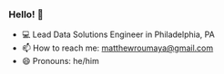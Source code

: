 ### Hello! 👋

- 💻 Lead Data Solutions Engineer in Philadelphia, PA
- 📫 How to reach me: matthewroumaya@gmail.com
- 😄 Pronouns: he/him

